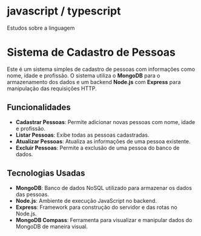 # javascript / typescript
Estudos sobre a linguagem

# Sistema de Cadastro de Pessoas

Este é um sistema simples de cadastro de pessoas com informações como nome, idade e profissão. O sistema utiliza o **MongoDB** para o armazenamento dos dados e um backend **Node.js** com **Express** para manipulação das requisições HTTP.

## Funcionalidades

- **Cadastrar Pessoas**: Permite adicionar novas pessoas com nome, idade e profissão.
- **Listar Pessoas**: Exibe todas as pessoas cadastradas.
- **Atualizar Pessoas**: Atualiza as informações de uma pessoa existente.
- **Excluir Pessoas**: Permite a exclusão de uma pessoa do banco de dados.

## Tecnologias Usadas

- **MongoDB**: Banco de dados NoSQL utilizado para armazenar os dados das pessoas.
- **Node.js**: Ambiente de execução JavaScript no backend.
- **Express**: Framework para construção do servidor e das rotas no Node.js.
- **MongoDB Compass**: Ferramenta para visualizar e manipular dados do MongoDB de maneira visual.
